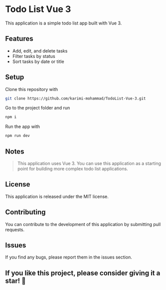 # Todo List Vue 3

This application is a simple todo list app built with Vue 3.

## Features
  *  Add, edit, and delete tasks
  *  Filter tasks by status
  *  Sort tasks by date or title

## Setup

Clone this repository with 

```bash
git clone https://github.com/karimi-mohammad/TodoList-Vue-3.git
```
    
Go to the project folder and run 

```bash
npm i
```

Run the app with 

```bash
npm run dev
```


## Notes

 >   This application uses Vue 3.
     You can use this application as a starting point for building more complex todo list applications.

## License

This application is released under the MIT license.

## Contributing

You can contribute to the development of this application by submitting pull requests.

## Issues

If you find any bugs, please report them in the issues section.

## If you like this project, please consider giving it a star! 🌟